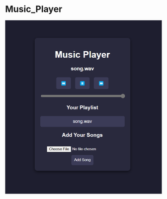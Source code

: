 # Music_Player
![image alt](https://github.com/Shipra53/Music_Player/blob/6e9c09ece0bc28f8a21cb04766bc102ed14d0149/Screenshot%202025-02-28%20181157.png)
